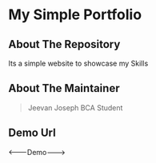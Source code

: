 # My Simple Portfolio

## About The Repository

Its a simple website to showcase my Skills

## About The Maintainer

> Jeevan Joseph
> BCA Student

## Demo Url

<---Demo--->